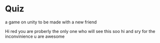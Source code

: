 # Quiz
a game on unity to be made with a new friend

Hi red you are proberly the only one who will see this  soo hi and sry for the inconvinience u are awesome
